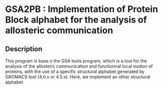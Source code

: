 # GSA2PB : Implementation of Protein Block alphabet for the analysis of allosteric communication

## Description

This program is base o the GSA tools program, which is a tool for the analysis of the allosteric communication and functionnal local motion of proteins, with the use of a specific structural alphabet generated by GROMACS tool (4.0.x or 4.5.x). Here, we implement an other structural alphabet